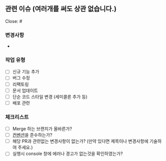 ## 관련 이슈 (여러개를 써도 상관 없습니다.)

Close: #

### 변경사항

-

### 작업 유형

- [ ] 신규 기능 추가
- [ ] 버그 수정
- [ ] 리팩토링
- [ ] 문서 업데이트
- [ ] 단순 코드 스타일 변경 (세미콜론 추가 등)
- [ ] 배포 관련

### 체크리스트

- [ ] Merge 하는 브랜치가 올바른가?
- [ ] [컨벤션](https://www.notion.so/72d264eeb2784732b9f7ed0494d0c8e1)을 준수하는가?
- [ ] 해당 PR과 관련없는 변경사항이 없는가? (만약 있다면 제목이나 변경사항에 기술하여 주세요.)
- [ ] 실행시 console 창에 에러나 경고가 없는것을 확인하였는가?
